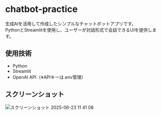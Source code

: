 # chatbot-practice


生成AIを活用して作成したシンプルなチャットボットアプリです。  
PythonとStreamlitを使用し、ユーザーが対話形式で会話できるUIを提供します。

## 使用技術
- Python
- Streamlit
- OpenAI API（※APIキーは.env管理）

## スクリーンショット
![スクリーンショット 2025-06-23 11 41 08](https://github.com/user-attachments/assets/57d4f963-37bb-4c06-a96b-3ee08a5d6374)
